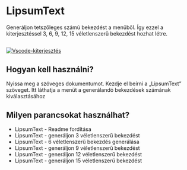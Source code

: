 # LipsumText

Generáljon tetszőleges számú bekezdést a menüből. Így ezzel a kiterjesztéssel 3, 6, 9, 12, 15 véletlenszerű bekezdést hozhat létre.

##

[![Vscode-kiterjesztés](/translations/demo.gif 'Vscode-kiterjesztés bemutató')](https://learnwithyan.com)

## Hogyan kell használni?

Nyissa meg a szöveges dokumentumot. Kezdje el beírni a „LipsumText” szöveget. Itt láthatja a menüt a generálandó bekezdések számának kiválasztásához

## Milyen parancsokat használhat?

- LipsumText - Readme fordítása
- LipsumText - generáljon 3 véletlenszerű bekezdést
- LipsumText - 6 véletlenszerű bekezdés generálása
- LipsumText - generáljon 9 véletlenszerű bekezdést
- LipsumText - generáljon 12 véletlenszerű bekezdést
- LipsumText - generáljon 15 véletlenszerű bekezdést

#

